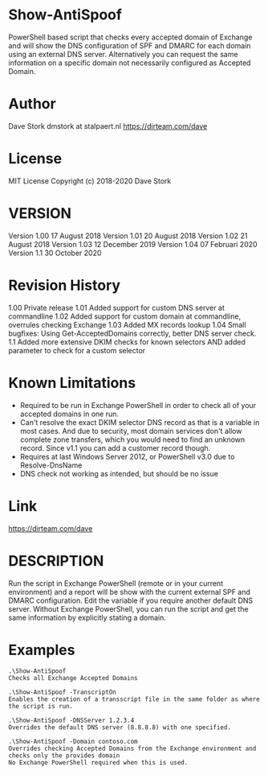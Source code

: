 # Show-AntiSpoof
PowerShell based script that checks every accepted domain of Exchange and will show the DNS configuration of SPF and DMARC for each domain using an external DNS server. Alternatively you can request the same information on a specific domain not necessarily configured as Accepted Domain.

# Author
Dave Stork
dmstork at stalpaert.nl
https://dirteam.com/dave

# License
MIT License
Copyright (c) 2018-2020 Dave Stork

# VERSION
Version 1.00    17 August 2018
Version 1.01    20 August 2018
Version 1.02    21 August 2018
Version 1.03    12 December 2019
Version 1.04    07 Februari 2020
Version 1.1     30 October 2020

# Revision History
1.00    Private release
1.01    Added support for custom DNS server at commandline
1.02    Added support for custom domain at commandline, overrules checking Exchange
1.03    Added MX records lookup
1.04    Small bugfixes: Using Get-AcceptedDomains correctly, better DNS server check.
1.1     Added more extensive DKIM checks for known selectors AND added parameter to check for a custom selector

# Known Limitations
- Required to be run in Exchange PowerShell in order to check all of your accepted domains in one run.
- Can't resolve the exact DKIM selector DNS record as that is a variable in most cases. 
  And due to security, most domain services don't allow complete zone transfers, 
  which you would need to find an unknown record. Since v1.1 you can add a customer record though.
- Requires at last Windows Server 2012, or PowerShell v3.0 due to Resolve-DnsName
- DNS check not working as intended, but should be no issue

# Link
https://dirteam.com/dave

# DESCRIPTION
Run the script in Exchange PowerShell (remote or in your current environment) and a report will be show with the current external SPF 
and DMARC configuration. Edit the variable if you require another default DNS server. Without Exchange PowerShell, you can run the script and get the same information by explicitly stating a domain.

# Examples
    .\Show-AntiSpoof
    Checks all Exchange Accepted Domains 

    .\Show-AntiSpoof -TranscriptOn 
    Enables the creation of a transscript file in the same folder as where the script is run.

    .\Show-AntiSpoof -DNSServer 1.2.3.4
    Overrides the default DNS server (8.8.8.8) with one specified.
    
    .\Show-AntiSpoof -Domain contoso.com
    Overrides checking Accepted Domains from the Exchange environment and checks only the provides domain
    No Exchange PowerShell required when this is used.